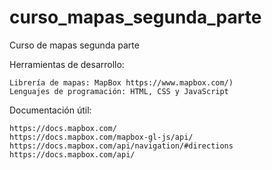 # curso_mapas_segunda_parte
Curso de mapas segunda parte

Herramientas de desarrollo:

    Librería de mapas: MapBox https://www.mapbox.com/)
    Lenguajes de programación: HTML, CSS y JavaScript

Documentación útil:

    https://docs.mapbox.com/
    https://docs.mapbox.com/mapbox-gl-js/api/
    https://docs.mapbox.com/api/navigation/#directions
    https://docs.mapbox.com/api/